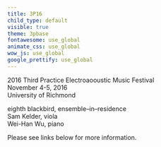 ```yaml
---
title: 3P16
child_type: default
visible: true
theme: 3pbase
fontawesome: use_global
animate_css: use_global
wow_js: use_global
google_prettify: use_global
---
```


2016 Third Practice Electroaooustic Music Festival  
November 4-5, 2016  
University of Richmond  

eighth blackbird, ensemble–in–residence  
Sam Kelder, viola  
Wei-Han Wu, piano  

Please see links below for more information. 
